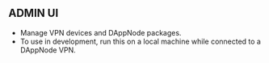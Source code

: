 
## ADMIN UI

- Manage VPN devices and DAppNode packages.
- To use in development, run this on a local machine while connected to a DAppNode VPN. 